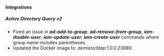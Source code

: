 
#### Integrations
##### Active Directory Query v2
- Fixed an issue in ***ad-add-to-group***, ***ad-remove-from-group***, ***iam-disable-user***, ***iam-update-user***, ***iam-create-user*** commands where group name includes parentheses.
- Updated the Docker image to: *demisto/ldap:1.0.0.23980*.